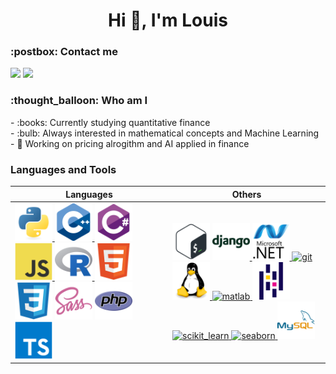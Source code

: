 <h1 align="center">Hi 👋, I'm Louis</h1>
<h3>:postbox: Contact me</h3>
<a href="mailto:louissch.off@gmail.com"><img src="https://img.shields.io/badge/Gmail-D14836?style=for-the-badge&logo=gmail&logoColor=white"></a>
<a href="https://www.linkedin.com/in/louisschirra/" target="_blank"><img src="https://img.shields.io/badge/LinkedIn-0077B5?style=for-the-badge&logo=linkedin&logoColor=white"></a>

<h3>:thought_balloon: Who am I</h3>
<p>
- :books: Currently studying quantitative finance<br>
- :bulb: Always interested in mathematical concepts and Machine Learning<br>
- 🔭 Working on pricing alrogithm and AI applied in finance
</p>
  
<h3 align="left">Languages and Tools</h3>
<table>
  <thead>
    <tr>
      <th width="50%">Languages</th>
      <th width="50%">Others</th>
    </tr>
  </thead>
  <tbody>
    <tr>
      <td>
        <a href="https://www.python.org" target="_blank" rel="noreferrer"> <img src="https://raw.githubusercontent.com/devicons/devicon/master/icons/python/python-original.svg" alt="python" width="60" height="60"/> </a>
        <a href="https://www.w3schools.com/cpp/" target="_blank" rel="noreferrer"> <img src="https://raw.githubusercontent.com/devicons/devicon/master/icons/cplusplus/cplusplus-original.svg" alt="bash" width="60" height="60"/> </a>
        <a href="https://www.w3schools.com/cs/" target="_blank" rel="noreferrer"> <img src="https://raw.githubusercontent.com/devicons/devicon/master/icons/csharp/csharp-original.svg" alt="csharp" width="60" height="60"/> </a>
        <a href="https://developer.mozilla.org/en-US/docs/Web/JavaScript" target="_blank" rel="noreferrer"> <img src="https://raw.githubusercontent.com/devicons/devicon/master/icons/javascript/javascript-original.svg" alt="javascript" width="60" height="60"/> </a>
        <a href="https://www.w3schools.com/r/" target="_blank" rel="noreferrer"> <img src="https://raw.githubusercontent.com/devicons/devicon/master/icons/r/r-original.svg" alt="r" width="60" height="60"/> </a>
        <a href="https://www.w3schools.com/html/"><img src="https://github.com/devicons/devicon/blob/master/icons/html5/html5-original.svg" width="60" height="60"/></a>
        <a href="https://www.w3schools.com/css/"><img src="https://github.com/devicons/devicon/blob/master/icons/css3/css3-original.svg" width="60" height="60"/></a>
        <a href="https://sass-lang.com/"><img src="https://github.com/devicons/devicon/blob/master/icons/sass/sass-original.svg" width="60" height="60" /></a>
        <a href="https://www.php.net" target="_blank" rel="noreferrer"> <img src="https://raw.githubusercontent.com/devicons/devicon/master/icons/php/php-original.svg" alt="php" width="60" height="60"/> </a>
        <a href="https://www.typescriptlang.org/" target="_blank" rel="noreferrer"> <img src="https://raw.githubusercontent.com/devicons/devicon/master/icons/typescript/typescript-original.svg" alt="typescript" width="60" height="60"/> </a>
      </td>
      <td>
        <a href="https://devdocs.io/bash/"><img src="https://raw.githubusercontent.com/devicons/devicon/master/icons/bash/bash-original.svg" width="60" height="60"/></a>
        <a href="https://www.djangoproject.com/" target="_blank" rel="noreferrer"> <img src="https://github.com/devicons/devicon/blob/master/icons/django/django-plain-wordmark.svg" alt="django" width="60" height="60"/> </a>
        <a href="https://dotnet.microsoft.com/" target="_blank" rel="noreferrer"> <img src="https://raw.githubusercontent.com/devicons/devicon/master/icons/dot-net/dot-net-original-wordmark.svg" alt="dotnet" width="60" height="60"/> </a>
        <a href="https://git-scm.com/" target="_blank" rel="noreferrer"> <img src="https://www.vectorlogo.zone/logos/git-scm/git-scm-icon.svg" alt="git" width="60" height="60"/> </a>
        <a href="https://www.linux.org/" target="_blank" rel="noreferrer"> <img src="https://raw.githubusercontent.com/devicons/devicon/master/icons/linux/linux-original.svg" alt="linux" width="60" height="60"/> </a>
        <a href="https://www.mathworks.com/" target="_blank" rel="noreferrer"> <img src="https://upload.wikimedia.org/wikipedia/commons/2/21/Matlab_Logo.png" alt="matlab" width="60" height="60"/> </a>
        <a href="https://pandas.pydata.org/" target="_blank" rel="noreferrer"> <img src="https://raw.githubusercontent.com/devicons/devicon/2ae2a900d2f041da66e950e4d48052658d850630/icons/pandas/pandas-original.svg" alt="pandas" width="60" height="60"/> </a>
        <a href="https://scikit-learn.org/" target="_blank" rel="noreferrer"> <img src="https://upload.wikimedia.org/wikipedia/commons/0/05/Scikit_learn_logo_small.svg" alt="scikit_learn" width="60" height="60"/> </a>
        <a href="https://seaborn.pydata.org/" target="_blank" rel="noreferrer"> <img src="https://seaborn.pydata.org/_images/logo-mark-lightbg.svg" alt="seaborn" width="60" height="60"/> </a>
        <a href=""><img src="https://raw.githubusercontent.com/devicons/devicon/master/icons/mysql/mysql-original-wordmark.svg" width="60" height="60" /></a>
      </td>
    </tr>
  </tbody>
</table>
